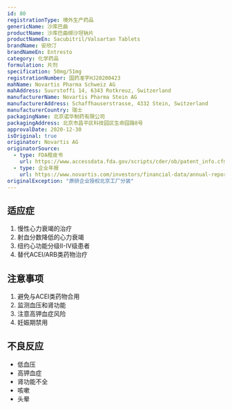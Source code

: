 ```yaml
---
id: 80
registrationType: 境外生产药品
genericName: 沙库巴曲
productName: 沙库巴曲缬沙坦钠片
productNameEn: Sacubitril/Valsartan Tablets
brandName: 安欣汀
brandNameEn: Entresto
category: 化学药品
formulation: 片剂
specification: 50mg/51mg
registrationNumber: 国药准字HJ20200423
mahName: Novartis Pharma Schweiz AG
mahAddress: Suurstoffi 14, 6343 Rotkreuz, Switzerland
manufacturerName: Novartis Pharma Stein AG
manufacturerAddress: Schaffhauserstrasse, 4332 Stein, Switzerland
manufacturerCountry: 瑞士
packagingName: 北京诺华制药有限公司
packagingAddress: 北京市昌平区科技园区生命园路8号
approvalDate: 2020-12-30
isOriginal: true
originator: Novartis AG
originatorSource:
  - type: FDA橙皮书
    url: https://www.accessdata.fda.gov/scripts/cder/ob/patent_info.cfm?Product_No=001&Appl_No=207620
  - type: 企业年报
    url: https://www.novartis.com/investors/financial-data/annual-reports
originalException: "原研企业授权北京工厂分装"
---
```


## 适应症

1. 慢性心力衰竭的治疗
2. 射血分数降低的心力衰竭
3. 纽约心功能分级II-IV级患者
4. 替代ACEI/ARB类药物治疗

## 注意事项

1. 避免与ACEI类药物合用
2. 监测血压和肾功能
3. 注意高钾血症风险
4. 妊娠期禁用

## 不良反应

- 低血压
- 高钾血症
- 肾功能不全
- 咳嗽
- 头晕 
